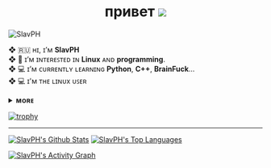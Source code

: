 <h1 align="center">привет <img src="https://raw.githubusercontent.com/MartinHeinz/MartinHeinz/master/wave.gif" width="40px"></h1> 

<p align="left">
    <p ><img src="https://komarev.com/ghpvc/?username=SlavPH&label=ᴠɪꜱɪᴛᴏʀꜱ%20&color=0e75b6&style=flat" alt="SlavPH"/></p>
</p>


**❖** 🇷🇺 ʜɪ, ɪ’ᴍ **SlavPH**                                             
**❖** 💜 ɪ’ᴍ ɪɴᴛᴇʀᴇꜱᴛᴇᴅ ɪɴ **Linux** ᴀɴᴅ **programming**.                                           
**❖** 💻 ɪ’ᴍ ᴄᴜʀʀᴇɴᴛʟʏ ʟᴇᴀʀɴɪɴɢ **Python**, **C++**, **BrainFuck**...                                     
**❖** 💻 ɪ'ᴍ ᴛʜᴇ ʟɪɴᴜx ᴜꜱᴇʀ                           
<details>   
  <summary><b> ᴍᴏʀᴇ</b></summary>
    <ul>
        <li><b>ᴏꜱ:</b> ᴋᴀʟɪ, ᴀʀᴄʜ, ʙʟᴀᴄᴋ-ᴀʀᴄʜ, xᴇʀᴏ-ʟɪɴᴜx</li>
        <li><b>ʟᴀᴘᴛᴏᴘ: </b> ʜᴘ ᴘʀᴏʙᴏᴏᴋ 6475ʙ</li>
        <li><b>ᴇᴅɪᴛᴏʀ:</b> ꜱᴜʙʟɪᴍᴇ ᴛᴇxᴛ</li>
        <br>
        <img alt="Python" height="25" width="25" src="https://raw.githubusercontent.com/devicons/devicon/master/icons/python/python-original.svg"/>&nbsp;
        <img alt="Bash" height="25" width="25" src="https://github.com/devicons/devicon/blob/master/icons/bash/bash-original.svg"/>&nbsp;
        <img alt="Linux" height="25" width="25" src="https://github.com/devicons/devicon/blob/master/icons/linux/linux-original.svg"/>&nbsp;
            <img alt="Sublime Text" height="25" width="25" src="https://www.svgrepo.com/show/354408/sublimetext-icon.svg"/>


</details>
                                    
[![trophy](https://github-profile-trophy.vercel.app/?username=SlavPH&theme=radical)](https://github.com/ryo-ma/github-profile-trophy)

---  
<a href="https://github.com/SlavPH/github-readme-stats"><img alt="SlavPH's Github Stats" src="https://github-readme-stats.vercel.app/api?username=SlavPH&show_icons=true&count_private=true&theme=react&hide_border=true&bg_color=0D1117" /></a>
<a href="https://github.com/SlavPH/github-readme-stats"><img alt="SlavPH's Top Languages" src="https://github-readme-stats.vercel.app/api/top-langs/?username=SlavPH&langs_count=8&count_private=true&layout=compact&theme=react&hide_border=true&bg_color=0D1117" /></a>                              

<a href="https://github.com/SlavPH/github-readme-activity-graph"><img alt="SlavPH's Activity Graph" src="https://activity-graph.herokuapp.com/graph?username=SlavPH&bg_color=0D1117&color=5BCDEC&line=5BCDEC&point=FFFFFF&hide_border=true" /></a>

